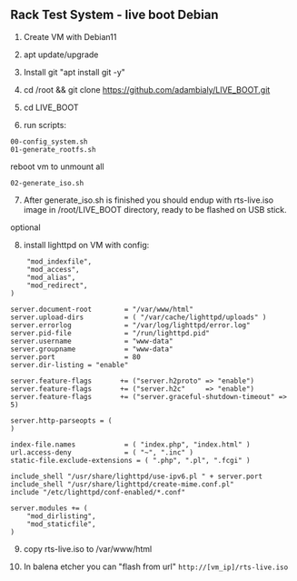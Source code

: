 Rack Test System - live boot Debian
-----------------------------------

1. Create VM with Debian11

2. apt update/upgrade

3. Install git "apt install git -y"

4. cd /root && git clone https://github.com/adambialy/LIVE_BOOT.git	

5. cd LIVE_BOOT

6. run scripts:

```
00-config_system.sh 
01-generate_rootfs.sh
```
reboot vm to unmount all 
```
02-generate_iso.sh
```

7. After generate_iso.sh is finished you should endup with rts-live.iso image in /root/LIVE_BOOT directory, ready to be flashed on USB stick.

optional

8. install lighttpd on VM with config:

```server.modules = (
	"mod_indexfile",
	"mod_access",
	"mod_alias",
 	"mod_redirect",
)

server.document-root        = "/var/www/html"
server.upload-dirs          = ( "/var/cache/lighttpd/uploads" )
server.errorlog             = "/var/log/lighttpd/error.log"
server.pid-file             = "/run/lighttpd.pid"
server.username             = "www-data"
server.groupname            = "www-data"
server.port                 = 80
server.dir-listing = "enable"

server.feature-flags       += ("server.h2proto" => "enable")
server.feature-flags       += ("server.h2c"     => "enable")
server.feature-flags       += ("server.graceful-shutdown-timeout" => 5)

server.http-parseopts = (
)

index-file.names            = ( "index.php", "index.html" )
url.access-deny             = ( "~", ".inc" )
static-file.exclude-extensions = ( ".php", ".pl", ".fcgi" )

include_shell "/usr/share/lighttpd/use-ipv6.pl " + server.port
include_shell "/usr/share/lighttpd/create-mime.conf.pl"
include "/etc/lighttpd/conf-enabled/*.conf"

server.modules += (
	"mod_dirlisting",
	"mod_staticfile",
)
```

9. copy rts-live.iso to /var/www/html

10. In balena etcher you can "flash from url" ``` http://[vm_ip]/rts-live.iso ```


